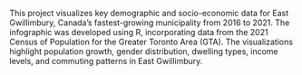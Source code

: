 This project visualizes key demographic and socio-economic data for East Gwillimbury, Canada’s fastest-growing municipality from 2016 to 2021. The infographic was developed using R, incorporating data from the 2021 Census of Population for the Greater Toronto Area (GTA). The visualizations highlight population growth, gender distribution, dwelling types, income levels, and commuting patterns in East Gwillimbury.
